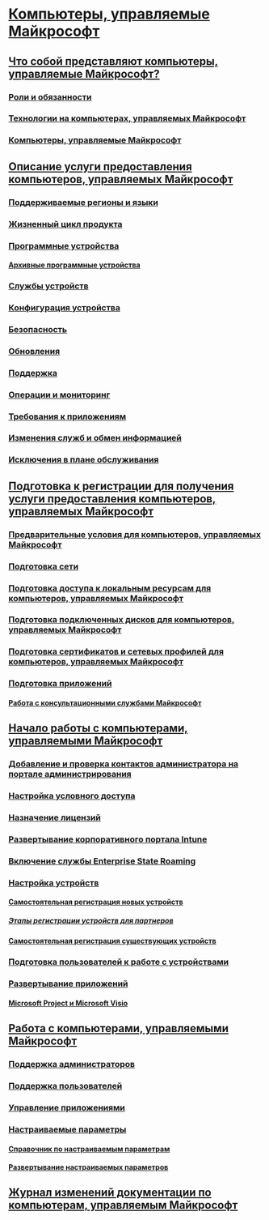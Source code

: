 # [Компьютеры, управляемые Майкрософт](index.yml)
## [Что собой представляют компьютеры, управляемые Майкрософт?](intro/index.md)
### [Роли и обязанности](intro/roles-and-responsibilities.md)
### [Технологии на компьютерах, управляемых Майкрософт](intro/technologies.md)
### [Компьютеры, управляемые Майкрософт](MMD-and-ITSM.md)
## [Описание услуги предоставления компьютеров, управляемых Майкрософт](service-description/index.md)
### [Поддерживаемые регионы и языки](service-description/regions-languages.md)
### [Жизненный цикл продукта](service-description/device-lifecycle.md)
### [Программные устройства](service-description/device-list.md)
#### [Архивные программные устройства](service-description/archived-device-list.md)
### [Службы устройств](service-description/device-services.md)
### [Конфигурация устройства](service-description/device-policies.md)
### [Безопасность](service-description/security.md)
### [Обновления](service-description/updates.md)
### [Поддержка](service-description/support.md)
### [Операции и мониторинг](service-description/operations-and-monitoring.md)
### [Требования к приложениям](service-description/mmd-app-requirements.md)
### [Изменения служб и обмен информацией](service-description/servicechanges.md)
### [Исключения в плане обслуживания](service-description/customizing.md)
## [Подготовка к регистрации для получения услуги предоставления компьютеров, управляемых Майкрософт](get-ready/index.md)
### [Предварительные условия для компьютеров, управляемых Майкрософт](get-ready/prerequisites.md)
### [Подготовка сети](get-ready/network.md)
### [Подготовка доступа к локальным ресурсам для компьютеров, управляемых Майкрософт](get-ready/authentication.md)
### [Подготовка подключенных дисков для компьютеров, управляемых Майкрософт](get-ready/mapped-drives.md)
### [Подготовка сертификатов и сетевых профилей для компьютеров, управляемых Майкрософт](get-ready/certs-wifi-lan.md)
### [Подготовка приложений](get-ready/apps.md)
#### [Работа с консультационными службами Майкрософт](get-ready/apps-MCS.md)
## [Начало работы с компьютерами, управляемыми Майкрософт](get-started/index.md)
### [Добавление и проверка контактов администратора на портале администрирования](get-started/add-admin-contacts.md)
### [Настройка условного доступа](get-started/conditional-access.md)
### [Назначение лицензий](get-started/assign-licenses.md)
### [Развертывание корпоративного портала Intune](get-started/company-portal.md)
### [Включение службы Enterprise State Roaming](get-started/enterprise-state-roaming.md)
### [Настройка устройств](get-started/set-up-devices.md)
#### [Самостоятельная регистрация новых устройств](get-started/register-devices-self.md)
##### [Этапы регистрации устройств для партнеров](get-started/register-devices-partner.md)
#### [Самостоятельная регистрация существующих устройств](get-started/register-reused-devices-self.md)
### [Подготовка пользователей к работе с устройствами](get-started/get-started-devices.md)
### [Развертывание приложений](get-started/deploy-apps.md)
#### [Microsoft Project и Microsoft Visio](get-started/project-visio.md)
## [Работа с компьютерами, управляемыми Майкрософт](working-with-managed-desktop/index.md)
### [Поддержка администраторов](working-with-managed-desktop/admin-support.md)
### [Поддержка пользователей](working-with-managed-desktop/end-user-support.md)
### [Управление приложениями](working-with-managed-desktop/manage-apps.md)
### [Настраиваемые параметры](working-with-managed-desktop/config-setting-overview.md)
#### [Справочник по настраиваемым параметрам](working-with-managed-desktop/config-setting-ref.md)
#### [Развертывание настраиваемых параметров](working-with-managed-desktop/config-setting-deploy.md)
## [Журнал изменений документации по компьютерам, управляемым Майкрософт](change-history-managed-desktop.md)

